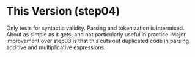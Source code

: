 # This Version (step04) #

Only tests for syntactic validity.  Parsing and tokenization is intermixed.
About as simple as it gets, and not particularly useful in practice.
Major improvement over step03 is that this cuts out duplicated code in parsing additive and multiplicative expressions.
